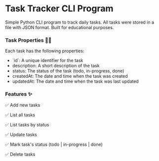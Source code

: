 <h1>Task Tracker CLI Program</h1>
<p>Simple Python CLI program to track daily tasks. All tasks were stored in a file with JSON format. Built for educational purposes.</p>

<h3>Task Properties 👨‍💻</h3>
<p>Each task has the following properties:</p>
<ul>
  <li>`id`: A unique identifier for the task</li>
  <li>description: A short description of the task</li>
  <li>status: The status of the task (todo, in-progress, done)</li>
  <li>createdAt: The date and time when the task was created</li>
  <li>updatedAt: The date and time when the task was last updated</li>
</ul>


<h3>Features ✨</h3>
<p>✅ Add new tasks</p>
<p>✅ List all tasks</p>
<p>✅ List tasks by status</p>
<p>✅ Update tasks</p>
<p>✅ Mark task's status (todo | in-progress | done)</p>
<p>✅ Delete tasks</p>
